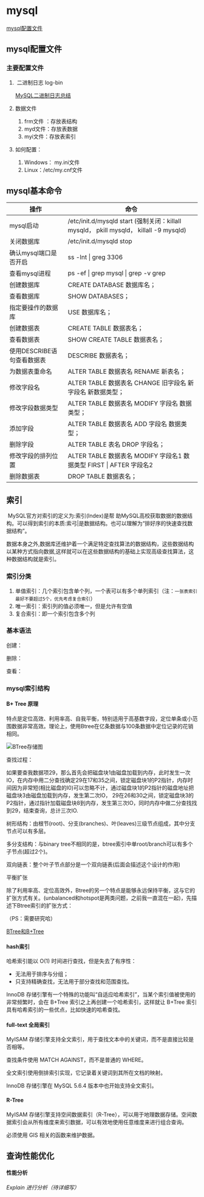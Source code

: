 # mysql

[mysql配置文件](#mysql配置文件)

## mysql配置文件

### 主要配置文件

1. ​	二进制日志 log-bin

   [MySQL二进制日志总结](https://www.cnblogs.com/kerrycode/p/6610874.html)

2. 数据文件

   1. frm文件 ：存放表结构
   2. myd文件：存放表数据
   3. myi文件：存放表索引

3. 如何配置：

   1. Windows： my.ini文件
   2. Linux：/etc/my.cnf文件

## mysql基本命令

| **操作**                   | **命令**                                                     |
| -------------------------- | ------------------------------------------------------------ |
| mysql启动                  | /etc/init.d/mysqld start (强制关闭：killall mysqld， pkill mysqld， killall -9 mysqld) |
| 关闭数据库                 | /etc/init.d/mysqld stop                                      |
| 确认mysql端口是否开启      | ss -lnt \| greg 3306                                         |
| 查看mysql进程              | ps -ef \| grep mysql \| grep -v grep                         |
| 创建数据库                 | CREATE DATABASE 数据库名；                                   |
| 查看数据库                 | SHOW DATABASES；                                             |
| 指定要操作的数据库         | USE 数据库名；                                               |
| 创建数据表                 | CREATE TABLE 数据表名；                                      |
| 查看数据表                 | SHOW CREATE TABLE 数据表名；                                 |
| 使用DESCRIBE语句查看数据表 | DESCRIBE 数据表名；                                          |
| 为数据表重命名             | ALTER TABLE 数据表名 RENAME 新表名；                         |
| 修改字段名                 | ALTER TABLE 数据表名 CHANGE 旧字段名 新字段名 新数据类型；   |
| 修改字段数据类型           | ALTER TABLE 数据表名 MODIFY 字段名 数据类型；                |
| 添加字段                   | ALTER TABLE 数据表名 ADD 字段名 数据类型；                   |
| 删除字段                   | ALTER TABLE 表名 DROP 字段名；                               |
| 修改字段的排列位置         | ALTER TABLE 数据表名 MODIFY 字段名1 数据类型 FIRST \| AFTER 字段名2 |
| 删除数据表                 | DROP TABLE 数据表名；                                        |



## 索引

​		MySQL官方对索引的定义为:索引(Index)是帮 助MySQL高校获取数据的数据结构。可以得到索引的本质:索弓|是数据结构。也可以理解为“排好序的快速查找数据结构”。

​		数据本身之外,数据库还维护着一个满足特定查找算法的数据结构，这些数据结构以某种方式指向数据,这样就可以在这些数据结构的基础上实现高级查找算法，这种数据结构就是索引。

### 索引分类

1. 单值索引：几个索引包含单个列，一个表可以有多个单列索引（注：`一张表索引最好不要超过5个，优先考虑复合索引`）
2. 唯一索引：索引列的值必须唯一，但是允许有空值
3. 复合索引：即一个索引包含多个列

### 基本语法

创建：

删除：

查看：

### mysql索引结构

#### B+ Tree 原理

​		特点是定位高效、利用率高、自我平衡，特别适用于高基数字段，定位单条或小范围数据非常高效。理论上，使用Btree在亿条数据与100条数据中定位记录的花销相同。

![BTree存储图](E:\programming\myProject\githob\KnowledgeReview\images\BTree存储图.png)

查找过程：

​		如果要查我数据项29，那么首先会把磁盘块1由磁盘加载到内存，此时发生一次IO，在内存中用二分查找确定29在17和35之间，锁定磁盘块1的P2指针，内存时间因为非常短(相比磁盘的I0)可以忽略不计，通过磁盘块1的P2指针的磁盘地址把磁盘块3由磁盘加载到内存，发生第二次IO， 29在26和30之间，锁定磁盘块3的P2指针，通过指针加载磁盘块8到内存，发生第三次IO，同时内存中做二分查找找到29，结束查询，总计三次IO.



树形结构：由根节(root)、分支(branches)、叶(leaves)三级节点组成，其中分支节点可以有多层。

多分支结构：与binary tree不相同的是，btree索引中单root/branch可以有多个子节点(超过2个)。

双向链表：整个叶子节点部分是一个双向链表(后面会描述这个设计的作用)

平衡扩张

除了利用率高、定位高效外，Btree的另一个特点是能够永远保持平衡，这与它的扩张方式有关。(unbalanced和hotspot是两类问题，之前我一直混在一起)，先描述下Btree索引的扩张方式：

（PS：需要研究哈）

[BTree和B+Tree](https://www.jianshu.com/p/ac12d2c83708)



#### hash索引

哈希索引能以 O(1) 时间进行查找，但是失去了有序性：

- 无法用于排序与分组；
- 只支持精确查找，无法用于部分查找和范围查找。

InnoDB 存储引擎有一个特殊的功能叫“自适应哈希索引”，当某个索引值被使用的非常频繁时，会在 B+Tree 索引之上再创建一个哈希索引，这样就让 B+Tree 索引具有哈希索引的一些优点，比如快速的哈希查找。

#### full-text 全局索引

MyISAM 存储引擎支持全文索引，用于查找文本中的关键词，而不是直接比较是否相等。

查找条件使用 MATCH AGAINST，而不是普通的 WHERE。

全文索引使用倒排索引实现，它记录着关键词到其所在文档的映射。

InnoDB 存储引擎在 MySQL 5.6.4 版本中也开始支持全文索引。

#### R-Tree

MyISAM 存储引擎支持空间数据索引（R-Tree），可以用于地理数据存储。空间数据索引会从所有维度来索引数据，可以有效地使用任意维度来进行组合查询。

必须使用 GIS 相关的函数来维护数据。

## 查询性能优化

#### 性能分析

###### Explain 进行分析（待详细写）

​	



